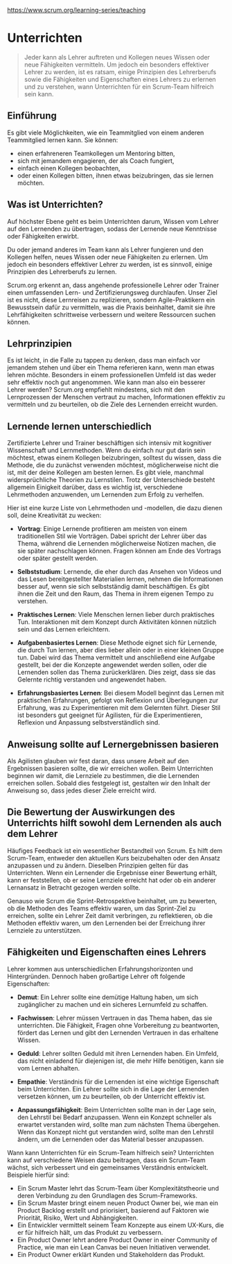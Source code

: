 https://www.scrum.org/learning-series/teaching
# Unterrichten
> Jeder kann als Lehrer auftreten und Kollegen neues Wissen oder neue Fähigkeiten vermitteln. Um jedoch ein besonders effektiver Lehrer zu werden, ist es ratsam, einige Prinzipien des Lehrerberufs sowie die Fähigkeiten und Eigenschaften eines Lehrers zu erlernen und zu verstehen, wann Unterrichten für ein Scrum-Team hilfreich sein kann.

## Einführung

Es gibt viele Möglichkeiten, wie ein Teammitglied von einem anderen Teammitglied lernen kann. Sie können:

- einen erfahreneren Teamkollegen um Mentoring bitten,
- sich mit jemandem engagieren, der als Coach fungiert,
- einfach einen Kollegen beobachten,
- oder einen Kollegen bitten, ihnen etwas beizubringen, das sie lernen möchten.

## Was ist Unterrichten?
Auf höchster Ebene geht es beim Unterrichten darum, Wissen vom Lehrer auf den Lernenden zu übertragen, sodass der Lernende neue Kenntnisse oder Fähigkeiten erwirbt.

Du oder jemand anderes im Team kann als Lehrer fungieren und den Kollegen helfen, neues Wissen oder neue Fähigkeiten zu erlernen. Um jedoch ein besonders effektiver Lehrer zu werden, ist es sinnvoll, einige Prinzipien des Lehrerberufs zu lernen.

Scrum.org erkennt an, dass angehende professionelle Lehrer oder Trainer einen umfassenden Lern- und Zertifizierungsweg durchlaufen. Unser Ziel ist es nicht, diese Lernreisen zu replizieren, sondern Agile-Praktikern ein Bewusstsein dafür zu vermitteln, was die Praxis beinhaltet, damit sie ihre Lehrfähigkeiten schrittweise verbessern und weitere Ressourcen suchen können.

## Lehrprinzipien
Es ist leicht, in die Falle zu tappen zu denken, dass man einfach vor jemandem stehen und über ein Thema referieren kann, wenn man etwas lehren möchte. Besonders in einem professionellen Umfeld ist das weder sehr effektiv noch gut angenommen. Wie kann man also ein besserer Lehrer werden? Scrum.org empfiehlt mindestens, sich mit den Lernprozessen der Menschen vertraut zu machen, Informationen effektiv zu vermitteln und zu beurteilen, ob die Ziele des Lernenden erreicht wurden.

## Lernende lernen unterschiedlich
Zertifizierte Lehrer und Trainer beschäftigen sich intensiv mit kognitiver Wissenschaft und Lernmethoden. Wenn du einfach nur gut darin sein möchtest, etwas einem Kollegen beizubringen, solltest du wissen, dass die Methode, die du zunächst verwenden möchtest, möglicherweise nicht die ist, mit der deine Kollegen am besten lernen. Es gibt viele, manchmal widersprüchliche Theorien zu Lernstilen. Trotz der Unterschiede besteht allgemein Einigkeit darüber, dass es wichtig ist, verschiedene Lehrmethoden anzuwenden, um Lernenden zum Erfolg zu verhelfen.

Hier ist eine kurze Liste von Lehrmethoden und -modellen, die dazu dienen soll, deine Kreativität zu wecken:

- **Vortrag**: Einige Lernende profitieren am meisten von einem traditionellen Stil wie Vorträgen. Dabei spricht der Lehrer über das Thema, während die Lernenden möglicherweise Notizen machen, die sie später nachschlagen können. Fragen können am Ende des Vortrags oder später gestellt werden.

- **Selbststudium**: Lernende, die eher durch das Ansehen von Videos und das Lesen bereitgestellter Materialien lernen, nehmen die Informationen besser auf, wenn sie sich selbstständig damit beschäftigen. Es gibt ihnen die Zeit und den Raum, das Thema in ihrem eigenen Tempo zu verstehen.

- **Praktisches Lernen**: Viele Menschen lernen lieber durch praktisches Tun. Interaktionen mit dem Konzept durch Aktivitäten können nützlich sein und das Lernen erleichtern.

- **Aufgabenbasiertes Lernen**: Diese Methode eignet sich für Lernende, die durch Tun lernen, aber dies lieber allein oder in einer kleinen Gruppe tun. Dabei wird das Thema vermittelt und anschließend eine Aufgabe gestellt, bei der die Konzepte angewendet werden sollen, oder die Lernenden sollen das Thema zurückerklären. Dies zeigt, dass sie das Gelernte richtig verstanden und angewendet haben.

- **Erfahrungsbasiertes Lernen**: Bei diesem Modell beginnt das Lernen mit praktischen Erfahrungen, gefolgt von Reflexion und Überlegungen zur Erfahrung, was zu Experimentieren mit dem Gelernten führt. Dieser Stil ist besonders gut geeignet für Agilisten, für die Experimentieren, Reflexion und Anpassung selbstverständlich sind.

## Anweisung sollte auf Lernergebnissen basieren
Als Agilisten glauben wir fest daran, dass unsere Arbeit auf den Ergebnissen basieren sollte, die wir erreichen wollen. Beim Unterrichten beginnen wir damit, die Lernziele zu bestimmen, die die Lernenden erreichen sollen. Sobald dies festgelegt ist, gestalten wir den Inhalt der Anweisung so, dass jedes dieser Ziele erreicht wird.

## Die Bewertung der Auswirkungen des Unterrichts hilft sowohl dem Lernenden als auch dem Lehrer
Häufiges Feedback ist ein wesentlicher Bestandteil von Scrum. Es hilft dem Scrum-Team, entweder den aktuellen Kurs beizubehalten oder den Ansatz anzupassen und zu ändern. Dieselben Prinzipien gelten für das Unterrichten. Wenn ein Lernender die Ergebnisse einer Bewertung erhält, kann er feststellen, ob er seine Lernziele erreicht hat oder ob ein anderer Lernansatz in Betracht gezogen werden sollte.

Genauso wie Scrum die Sprint-Retrospektive beinhaltet, um zu bewerten, ob die Methoden des Teams effektiv waren, um das Sprint-Ziel zu erreichen, sollte ein Lehrer Zeit damit verbringen, zu reflektieren, ob die Methoden effektiv waren, um den Lernenden bei der Erreichung ihrer Lernziele zu unterstützen.

## Fähigkeiten und Eigenschaften eines Lehrers
Lehrer kommen aus unterschiedlichen Erfahrungshorizonten und Hintergründen. Dennoch haben großartige Lehrer oft folgende Eigenschaften:

- **Demut**: Ein Lehrer sollte eine demütige Haltung haben, um sich zugänglicher zu machen und ein sicheres Lernumfeld zu schaffen.
  
- **Fachwissen**: Lehrer müssen Vertrauen in das Thema haben, das sie unterrichten. Die Fähigkeit, Fragen ohne Vorbereitung zu beantworten, fördert das Lernen und gibt den Lernenden Vertrauen in das erhaltene Wissen.

- **Geduld**: Lehrer sollten Geduld mit ihren Lernenden haben. Ein Umfeld, das nicht einladend für diejenigen ist, die mehr Hilfe benötigen, kann sie vom Lernen abhalten.

- **Empathie**: Verständnis für die Lernenden ist eine wichtige Eigenschaft beim Unterrichten. Ein Lehrer sollte sich in die Lage der Lernenden versetzen können, um zu beurteilen, ob der Unterricht effektiv ist.

- **Anpassungsfähigkeit**: Beim Unterrichten sollte man in der Lage sein, den Lehrstil bei Bedarf anzupassen. Wenn ein Konzept schneller als erwartet verstanden wird, sollte man zum nächsten Thema übergehen. Wenn das Konzept nicht gut verstanden wird, sollte man den Lehrstil ändern, um die Lernenden oder das Material besser anzupassen.

Wann kann Unterrichten für ein Scrum-Team hilfreich sein?
Unterrichten kann auf verschiedene Weisen dazu beitragen, dass ein Scrum-Team wächst, sich verbessert und ein gemeinsames Verständnis entwickelt. Beispiele hierfür sind:

- Ein Scrum Master lehrt das Scrum-Team über Komplexitätstheorie und deren Verbindung zu den Grundlagen des Scrum-Frameworks.
- Ein Scrum Master bringt einem neuen Product Owner bei, wie man ein Product Backlog erstellt und priorisiert, basierend auf Faktoren wie Priorität, Risiko, Wert und Abhängigkeiten.
- Ein Entwickler vermittelt seinem Team Konzepte aus einem UX-Kurs, die er für hilfreich hält, um das Produkt zu verbessern.
- Ein Product Owner lehrt andere Product Owner in einer Community of Practice, wie man ein Lean Canvas bei neuen Initiativen verwendet.
- Ein Product Owner erklärt Kunden und Stakeholdern das Produkt.